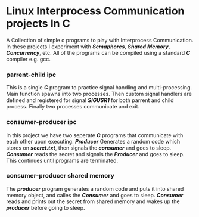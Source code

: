 # Linux Interprocess Communication projects In C
A Collection of simple c programs to play with Interprocess Communication. In these projects I experiment with ***Semaphores***, ***Shared Memory***, ***Concurrency***, etc. All of the programs can be compiled using a standard ***C*** compiler e.g. gcc.


### parrent-child ipc
This is a single ***C*** program to practice signal handling and multi-processing. Main function spawns into two processes. Then custom signal handlers are defined and registered for signal ***SIGUSR1*** for both parrent and child process. Finally two processes communicate and exit.

### consumer-producer ipc
In this project we have two seperate ***C*** programs that communicate with each other upon executing. ***Producer*** Generates a random code which stores on ***secret.txt***, then signals the ***consumer*** and goes to sleep. ***Consumer*** reads the secret and signals the ***Producer*** and goes to sleep. This continues until programs are terminated.

### consumer-producer shared memory
The ***producer*** program generates a random code and puts it into shared memory object, and calles the ***Consumer*** and goes to sleep. ***Consumer*** reads and prints out the secret from shared memory and wakes up the ***producer*** before going to sleep.
